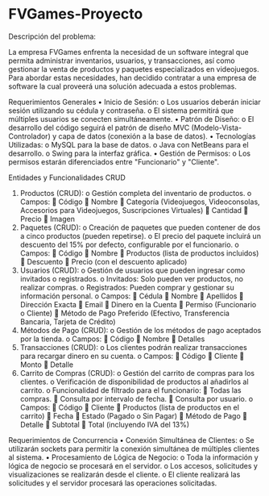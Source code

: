 # FVGames-Proyecto

Descripción del problema:

La empresa FVGames enfrenta la necesidad de un software integral que permita administrar inventarios, usuarios, y transacciones, así como gestionar la venta de productos y paquetes especializados en videojuegos. Para abordar estas necesidades, han decidido contratar a una empresa de software la cual proveerá una solución adecuada a estos problemas. 

Requerimientos Generales
•	Inicio de Sesión:
  o	Los usuarios deberán iniciar sesión utilizando su cédula y contraseña.
  o	El sistema permitirá que múltiples usuarios se conecten simultáneamente.
•	Patrón de Diseño:
  o	El desarrollo del código seguirá el patrón de diseño MVC (Modelo-Vista-Controlador) y capa de datos (conexión a la base de datos).
•	Tecnologías Utilizadas:
  o	MySQL para la base de datos.
  o	Java con NetBeans para el desarrollo.
  o	Swing para la interfaz gráfica.
•	Gestión de Permisos:
  o	Los permisos estarán diferenciados entre "Funcionario" y "Cliente".

Entidades y Funcionalidades CRUD
  1.	Productos (CRUD):
    o	Gestión completa del inventario de productos.
    o	Campos:
      	Código
      	Nombre
      	Categoría (Videojuegos, Videoconsolas, Accesorios para Videojuegos, Suscripciones Virtuales)
      	Cantidad
      	Precio
      	Imagen
2.	Paquetes (CRUD):
  o	Creación de paquetes que pueden contener de dos a cinco productos (pueden repetirse).
  o	El precio del paquete incluirá un descuento del 15% por defecto, configurable por el funcionario.
  o	Campos:
    	Código
    	Nombre
    	Productos (lista de productos incluidos)
    	Descuento
    	Precio (con el descuento aplicado)
3.	Usuarios (CRUD):
  o	Gestión de usuarios que pueden ingresar como invitados o registrados.
  o	Invitados: Solo pueden ver productos, no realizar compras.
  o	Registrados: Pueden comprar y gestionar su información personal.
  o	Campos:
    	Cédula
    	Nombre
    	Apellidos
    	Dirección Exacta
    	Email
    	Dinero en la Cuenta
    	Permiso (Funcionario o Cliente)
    	Método de Pago Preferido (Efectivo, Transferencia Bancaria, Tarjeta de Crédito)
4.	Métodos de Pago (CRUD):
  o	Gestión de los métodos de pago aceptados por la tienda.
  o	Campos:
    	Código
    	Nombre
    	Detalles
5.	Transacciones (CRUD):
  o	Los clientes podrán realizar transacciones para recargar dinero en su cuenta.
  o	Campos:
    	Código
    	Cliente
    	Monto
    	Detalle
6.	Carrito de Compras (CRUD):
  o	Gestión del carrito de compras para los clientes.
  o	Verificación de disponibilidad de productos al añadirlos al carrito.
  o	Funcionalidad de filtrado para el funcionario:
    	Todas las compras.
    	Consulta por intervalo de fecha.
    	Consulta por usuario.
    o	Campos:
    	Código
    	Cliente
    	Productos (lista de productos en el carrito)
    	Fecha
    	Estado (Pagado o Sin Pagar)
    	Método de Pago
    	Detalle
    	Subtotal
    	Total (incluyendo IVA del 13%)

Requerimientos de Concurrencia
  •	Conexión Simultánea de Clientes:
      o	Se utilizarán sockets para permitir la conexión simultánea de múltiples clientes al sistema.
  •	Procesamiento de Lógica de Negocio:
      o	Toda la información y lógica de negocio se procesará en el servidor.
      o	Los accesos, solicitudes y visualizaciones se realizarán desde el cliente.
      o	El cliente realizará las solicitudes y el servidor procesará las operaciones solicitadas.
